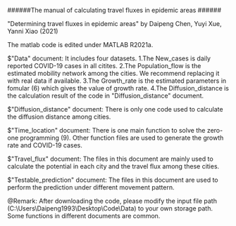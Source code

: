 ######The manual of calculating travel fluxes in epidemic areas ######

"Determining travel fluxes in epidemic areas" by Daipeng Chen, Yuyi Xue, Yanni Xiao (2021)

The matlab code is edited under MATLAB R2021a.

$"Data" document:
              It includes four datasets.
              1.The New_cases is daily reported COVID-19 cases in all citites. 
              2.The Population_flow is the estimated mobility network among the cities. We recommend
                 replacing it with real data if available.
              3.The Growth_rate is the estimated parameters in fomular (6) which gives the value of growth rate.
              4.The Diffusion_distance is the calculation result of the code in "Diffusion_distance" document.

$"Diffusion_distance" document:
              There is only one code used to calculate the diffusion distance among cities.

$"Time_location" document:
              There is one main function to solve the zero-one programming (9). Other function files are used
              to generate the growth rate and COVID-19 cases.

$"Travel_flux" document:
              The files in this document are mainly used to calculate the potential in each city and the travel flux 
              among these cities.

$"Testable_prediction" document:
              The files in this document are used to perform the prediction under different movement pattern. 

@Remark: After downloading the code, please modify the input file path (C:\Users\Daipeng1993\Desktop\Code\Data\) to your own storage path. Some functions in different documents are common.
